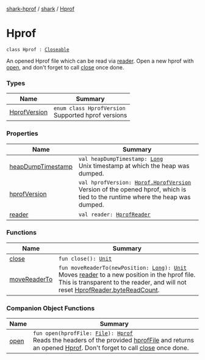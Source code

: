 [shark-hprof](../../index.md) / [shark](../index.md) / [Hprof](./index.md)

# Hprof

`class Hprof : `[`Closeable`](https://docs.oracle.com/javase/6/docs/api/java/io/Closeable.html)

An opened Hprof file which can be read via [reader](reader.md). Open a new hprof with [open](open.md), and don't
forget to call [close](close.md) once done.

### Types

| Name | Summary |
|---|---|
| [HprofVersion](-hprof-version/index.md) | `enum class HprofVersion`<br>Supported hprof versions |

### Properties

| Name | Summary |
|---|---|
| [heapDumpTimestamp](heap-dump-timestamp.md) | `val heapDumpTimestamp: `[`Long`](https://kotlinlang.org/api/latest/jvm/stdlib/kotlin/-long/index.html)<br>Unix timestamp at which the heap was dumped. |
| [hprofVersion](hprof-version.md) | `val hprofVersion: `[`Hprof.HprofVersion`](-hprof-version/index.md)<br>Version of the opened hprof, which is tied to the runtime where the heap was dumped. |
| [reader](reader.md) | `val reader: `[`HprofReader`](../-hprof-reader/index.md) |

### Functions

| Name | Summary |
|---|---|
| [close](close.md) | `fun close(): `[`Unit`](https://kotlinlang.org/api/latest/jvm/stdlib/kotlin/-unit/index.html) |
| [moveReaderTo](move-reader-to.md) | `fun moveReaderTo(newPosition: `[`Long`](https://kotlinlang.org/api/latest/jvm/stdlib/kotlin/-long/index.html)`): `[`Unit`](https://kotlinlang.org/api/latest/jvm/stdlib/kotlin/-unit/index.html)<br>Moves [reader](https://kotlinlang.org/api/latest/jvm/stdlib/kotlin.io/java.io.-file/reader.html) to a new position in the hprof file. This is transparent to the reader, and will not reset [HprofReader.byteReadCount](../-hprof-reader/byte-read-count.md). |

### Companion Object Functions

| Name | Summary |
|---|---|
| [open](open.md) | `fun open(hprofFile: `[`File`](https://docs.oracle.com/javase/6/docs/api/java/io/File.html)`): `[`Hprof`](./index.md)<br>Reads the headers of the provided [hprofFile](open.md#shark.Hprof.Companion$open(java.io.File)/hprofFile) and returns an opened [Hprof](./index.md). Don't forget to call [close](close.md) once done. |
